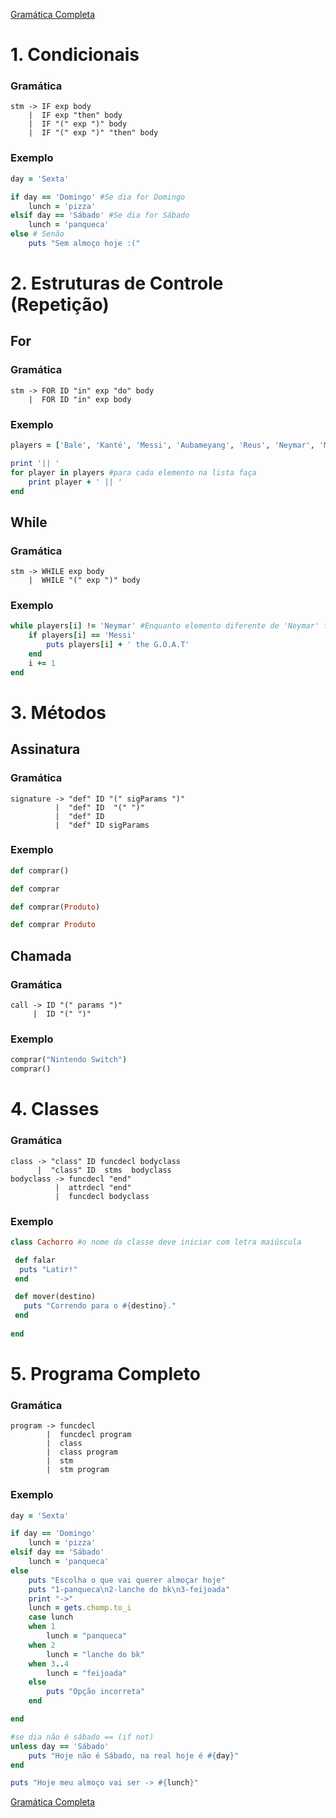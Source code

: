<a href="https://github.com/Kendy619/Ruby-compiler/blob/main/GLCRuby.txt" target="_blank">Gramática Completa</a>
# 1. Condicionais
### Gramática
```
stm -> IF exp body 
    |  IF exp "then" body 
    |  IF "(" exp ")" body 
    |  IF "(" exp ")" "then" body 
```
### Exemplo
```ruby
day = 'Sexta'

if day == 'Domingo' #Se dia for Domingo
    lunch = 'pizza'
elsif day == 'Sábado' #Se dia for Sábado
    lunch = 'panqueca'
else # Senão
    puts "Sem almoço hoje :("
```

# 2. Estruturas de Controle (Repetição)

## For
### Gramática
```
stm -> FOR ID "in" exp "do" body 
    |  FOR ID "in" exp body 
```
### Exemplo
```ruby
players = ['Bale', 'Kanté', 'Messi', 'Aubameyang', 'Reus', 'Neymar', 'Maradona']

print '|| '
for player in players #para cada elemento na lista faça
    print player + ' || '
end
```
## While
### Gramática
```
stm -> WHILE exp body 
    |  WHILE "(" exp ")" body 
```
### Exemplo
```ruby
while players[i] != 'Neymar' #Enquanto elemento diferente de 'Neymar' faça
    if players[i] == 'Messi'
        puts players[i] + ' the G.O.A.T'
    end
    i += 1
end
```

# 3. Métodos
## Assinatura
### Gramática
```
signature -> "def" ID "(" sigParams ")"
          |  "def" ID  "(" ")" 
          |  "def" ID 
          |  "def" ID sigParams
```
### Exemplo
```ruby
def comprar()

def comprar

def comprar(Produto)

def comprar Produto
```
## Chamada
### Gramática
```
call -> ID "(" params ")" 
     |  ID "(" ")"
```
### Exemplo
```ruby
comprar("Nintendo Switch")
comprar()
```
# 4. Classes
### Gramática
```
class -> "class" ID funcdecl bodyclass 
      |  "class" ID  stms  bodyclass  
bodyclass -> funcdecl "end"
          |  attrdecl "end"
          |  funcdecl bodyclass 
```
### Exemplo
```ruby
class Cachorro #o nome da classe deve iniciar com letra maiúscula

 def falar
  puts "Latir!"
 end

 def mover(destino)
   puts "Correndo para o #{destino}."
 end
 
end
```
# 5. Programa Completo
### Gramática
```
program -> funcdecl  
        |  funcdecl program 
        |  class 
        |  class program 
        |  stm 
        |  stm program 
```

### Exemplo
```ruby
day = 'Sexta'

if day == 'Domingo'
    lunch = 'pizza'
elsif day == 'Sábado'
    lunch = 'panqueca'
else
    puts "Escolha o que vai querer almoçar hoje"
    puts "1-panqueca\n2-lanche do bk\n3-feijoada"
    print "->"
    lunch = gets.chomp.to_i
    case lunch
    when 1
        lunch = "panqueca"
    when 2
        lunch = "lanche do bk"
    when 3..4
        lunch = "feijoada"
    else
        puts "Opção incorreta"
    end

end

#se dia não é sábado == (if not)
unless day == 'Sábado'
    puts "Hoje não é Sábado, na real hoje é #{day}"
end

puts "Hoje meu almoço vai ser -> #{lunch}"
```
<a href="https://github.com/Kendy619/Ruby-compiler/blob/main/GLCRuby.txt" target="_blank">Gramática Completa</a>
